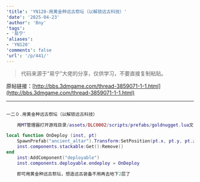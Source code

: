 ```yaml
---
'title': 'YN120-用黄金种远古祭坛（以解锁远古科技）'
'date': '2025-04-23'
'author': 'Bny'
'tags':
- '易宁'
'aliases':
- 'YN120'
'comments': false
'url': '/p/441/'
---
```


> 代码来源于“易宁”大佬的分享，仅供学习，不要直接复制粘贴。

原帖链接：[http://bbs.3dmgame.com/thread-3859071-1-1.html](http://bbs.3dmgame.com/thread-3859071-1-1.html)

---

```lua  

一二０.用黄金种远古祭坛（以解锁远古科技）

	用MT管理器打开游戏目录/assets/DLC0002/scripts/prefabs/goldnugget.lua文件，在inst:AddComponent("inspectable")的下一行插入以下内容：

local function OnDeploy (inst, pt)
	SpawnPrefab("ancient_altar").Transform:SetPosition(pt.x, pt.y, pt.z)
	inst.components.stackable:Get():Remove()
end
	inst:AddComponent("deployable")
	inst.components.deployable.ondeploy = OnDeploy

	即可用黄金种远古祭坛，想造远古装备不用再去地下2层了

```  

